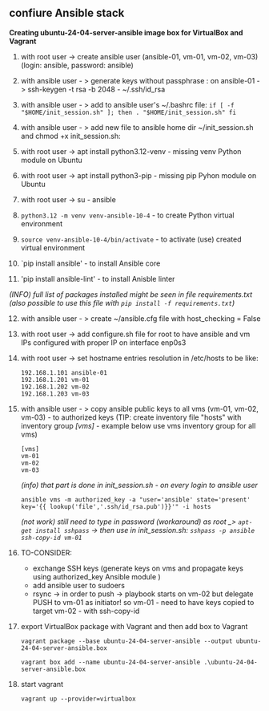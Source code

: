 ## confiure Ansible stack

**Creating ubuntu-24-04-server-ansible image box for VirtualBox and Vagrant**

1. with root user -> create ansible user (ansible-01, vm-01, vm-02, vm-03)   (login: ansible, password: ansible)
2. with ansible user - > generate keys without passphrase : on ansible-01 -> ssh-keygen -t rsa -b 2048 - ~/.ssh/id_rsa
3. with ansible user - > add to ansible user's ~/.bashrc file:
        ```
        if [ -f "$HOME/init_session.sh" ]; then
                . "$HOME/init_session.sh"
        fi
       ```

4. with ansible user - > add new file to ansible home dir ~/init_session.sh and chmod +x init_session.sh:
5. with root user -> apt install python3.12-venv  - missing venv Python module on Ubuntu
6. with root user -> apt install python3-pip      - missing pip Pyhon module on Ubuntu 
7. with root user -> su - ansible
8. `python3.12 -m venv venv-ansible-10-4`  - to create Python virtual environment
9. `source venv-ansible-10-4/bin/activate` - to activate (use) created virtual environment
10. `pip install ansible'                - to install Ansible core
11. 'pip install ansible-lint'          - to install Anisble linter 

*(INFO) full list of packages installed might be seen in file requirements.txt (also possible to use this file with `pip install -f requirements.txt`)*

12. with ansible user - > create ~/ansible.cfg file with host_checking = False
13. with root user -> add configure.sh file for root to have ansible and vm IPs configured with proper IP on interface enp0s3
14. with root user -> set hostname entries resolution in /etc/hosts to be like:
    ```
    192.168.1.101 ansible-01
    192.168.1.201 vm-01
    192.168.1.202 vm-02
    192.168.1.203 vm-03
    ```

15. with ansible user - > copy ansible public keys to all vms (vm-01, vm-02, vm-03) - to authorized keys (TIP: create inventory file "hosts" with inventory group *[vms]* - example below use vms inventory group for all vms)

    ```
    [vms]
    vm-01
    vm-02
    vm-03
    ```

    *(info) that part is done in init_session.sh - on every login to ansible user*

    `ansible vms -m authorized_key -a "user='ansible' state='present' key='{{ lookup('file','.ssh/id_rsa.pub')}}'" -i hosts `


    *(not work) still need to type in password*
    *(workaround) as root _> `apt-get install sshpass`  -> then use in init_session.sh: `sshpass -p ansible ssh-copy-id vm-01`*


    


16. TO-CONSIDER:

    - exchange SSH keys (generate keys on vms and propagate keys using authorized_key Ansible module )
    - add ansible user to sudoers
    - rsync -> in order to push -> playbook starts on vm-02 but delegate PUSH to vm-01 as initiator! so vm-01 - need to have keys copied to target vm-02 - with ssh-copy-id 

17. export VirtualBox package with Vagrant and then add box to Vagrant

    `vagrant package --base ubuntu-24-04-server-ansible --output ubuntu-24-04-server-ansible.box`

    `vagrant box add --name ubuntu-24-04-server-ansible .\ubuntu-24-04-server-ansible.box` 

18. start vagrant

    `vagrant up --provider=virtualbox`